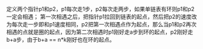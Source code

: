 定义两个指针p1和p2，p1每次走1步，p2每次走两步，如果单链表有环则p1和p2一定会相遇；
第一次相遇之后，把指针p1拉回到链表的起点，然后把p2的速度改为每次走一步即和p1速度相同，p2把第一次相遇点作为起点，那么当p1和p2再次相遇的点就是圈的起点，因为第二次相遇时p1刚好走a步到环的起点，p2刚好走b+a步，由于b+a == n*k刚好也在环的起点。